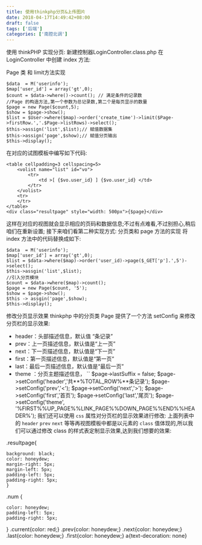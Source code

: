 ```yaml
---
title: 使用thinkphp分页&上传图片
date: 2018-04-17T14:49:42+08:00 
draft: false
tags: ['后端']
categories: ['南腔北调']
---
```


使用 thinkPHP 实现分页: 新建控制器LoginController.class.php 在 LoginController 中创建 index 方法:
<!-- more -->
Page 类 和 limit方法实现

```
$data  = M('userinfo');
$map['user_id'] = array('gt',0);
$count = $data->where()->count(); // 满足条件的记录数
//Page 的构造方法,第一个参数为总记录数,第二个是每页显示的数量
$page = new Page($count,5);
$show = $page->show();
$list = $User->where($map)->order('create_time')->limit($Page->firstRow.','.$Page->listRows)->select();
$this->assign('list',$list);// 赋值数据集
$this->assign('page',$show);// 赋值分页输出
$this->display();
```

在对应的试图模板中编写如下代码:

```
<table cellpadding=3 cellspacing=5>
    <volist name="list" id="vo">
        <tr>
            <td >[ {$vo.user_id} ] {$vo.user_id} </td>
        </tr>
    </volist>
    <tr>
    </tr>
</table>
<div class="resultpage" style="width: 500px">{$page}</div>
```

这样在对应的视图就会显示相应的页码和数据信息;不过有点难看,不过别担心,稍后咱们在重新设置; 接下来咱们看第二种实现方式: 分页类和 page 方法的实现 将 index 方法中的代码替换成如下:

```
$data  = M('userinfo');
$map['user_id'] = array('gt',0);
$list = $data->where($map)->order('user_id)->page($_GET['p'].',5')->select();
$this->assgin('list',$list);
//引入分页模块
$count = $data->where($map)->count();
$page = new Page($count, '5');
$show = $page->show();
$this -> assgin('page',$show);
$this->display();
```

修改分页显示效果 thinkphp 中的分页类 Page 提供了一个方法 setConfig 来修改分页栏的显示效果:

*   header：头部描述信息，默认值 “条记录”
*   prev：上一页描述信息，默认值是“上一页”
*   next：下一页描述信息，默认值是“下一页”
*   first：第一页描述信息，默认值是“第一页”
*   last：最后一页描述信息，默认值是“最后一页”
*   theme ：分页主题描述信息， \`\` $page->lastSuffix = false; $page->setConfig('header','共**%TOTAL\_ROW%**条记录'); $page->setConfig('prev','<'); $page->setConfig('next','>'); $page->setConfig('first','首页'); $page->setConfig('last','尾页'); $page->setConfig('theme', '%FIRST%%UP\_PAGE%%LINK\_PAGE%%DOWN\_PAGE%%END%%HEADER%'); 我们还可以使用 `css` 属性对分页栏的显示效果进行修改: 上面列表中的 `header` `prev` `next` 等等再视图模板中都是以元素的 `class` 值体现的,所以我们可以通过修改 class 的样式表定制显示效果,达到我们想要的效果:
    

.resultpage{

```
background: black;
color: honeydew;
margin-right: 5px;
margin-left: 5px;
padding-left: 5px;
padding-right: 5px;
}
```

.num {

```
color: honeydew;
padding-left: 5px;
padding-right: 5px;
```

} .current{color: red;} .prev{color: honeydew;} .next{color: honeydew;} .last{color: honeydew;} .first{color: honeydew;} a{text-decoration: none}
